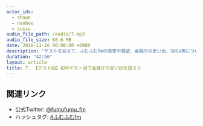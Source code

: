 ```yaml
---
actor_ids:
  - shaun
  - naohee
  - sussu
audio_file_path: /audio/7.mp3
audio_file_size: 68.6 MB
date: 2020-11-26 00:00:00 +0900
description: "ゲストを迎えて、ふむふむfmの感想や展望、金融庁の思い出、SDGs等について話しています"
duration: "42:56"
layout: article
title: 7. 【ゲスト回】初のゲスト回で金融庁の思い出を語ろう
---
```


## 関連リンク

- 公式Twitter: [@fumufumu_fm](https://twitter.com/fumufumu_fm)
- ハッシュタグ: [#ふむふむfm](https://twitter.com/hashtag/ふむふむfm?src=hash)
